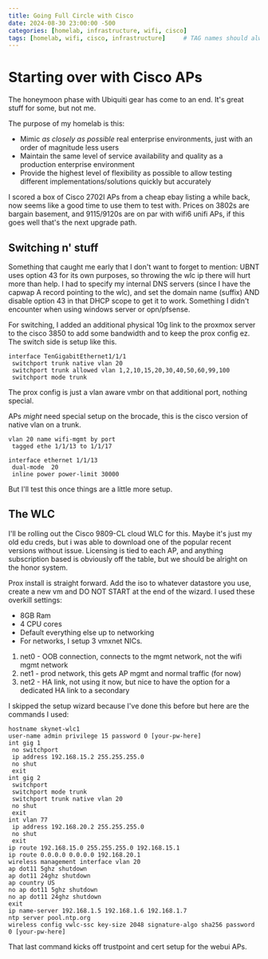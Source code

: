 ```yaml
---
title: Going Full Circle with Cisco
date: 2024-08-30 23:00:00 -500
categories: [homelab, infrastructure, wifi, cisco]
tags: [homelab, wifi, cisco, infrastructure]     # TAG names should always be lowercase
---
```


# Starting over with Cisco APs

The honeymoon phase with Ubiquiti gear has come to an end. It's great stuff for some, but not me. 

The purpose of my homelab is this:

- Mimic *as closely as possible* real enterprise environments, just with an order of magnitude less users
- Maintain the same level of service availability and quality as a production enterprise environment
- Provide the highest level of flexibility as possible to allow testing different implementations/solutions quickly but accurately

I scored a box of Cisco 2702I APs from a cheap ebay listing a while back, now seems like a good time to use them to test with. Prices on 3802s are bargain basement, and 9115/9120s are on par with wifi6 unifi APs, if this goes well that's the next upgrade path.

## Switching n' stuff

Something that caught me early that I don't want to forget to mention: UBNT uses option 43 for its own purposes, so throwing the wlc ip there will hurt more than help. I had to specify my internal DNS servers (since I have the capwap A record pointing to the wlc), and set the domain name (suffix) AND disable option 43 in that DHCP scope to get it to work. Something I didn't encounter when using windows server or opn/pfsense.

For switching, I added an additional physical 10g link to the proxmox server to the cisco 3850 to add some bandwidth and to keep the prox config ez. The switch side is setup like this.

```ssh
interface TenGigabitEthernet1/1/1
 switchport trunk native vlan 20
 switchport trunk allowed vlan 1,2,10,15,20,30,40,50,60,99,100
 switchport mode trunk
```

The prox config is just a vlan aware vmbr on that additional port, nothing special.

APs *might* need special setup on the brocade, this is the cisco version of native vlan on a trunk.

```ssh
vlan 20 name wifi-mgmt by port
 tagged ethe 1/1/13 to 1/1/17

interface ethernet 1/1/13
 dual-mode  20
 inline power power-limit 30000
```

But I'll test this once things are a little more setup.

## The WLC

I'll be rolling out the Cisco 9809-CL cloud WLC for this. Maybe it's just my old edu creds, but i was able to download one of the popular recent versions without issue. Licensing is tied to each AP, and anything subscription based is obviously off the table, but we should be alright on the honor system.

Prox install is straight forward. Add the iso to whatever datastore you use, create a new vm and DO NOT START at the end of the wizard. I used these overkill settings:

- 8GB Ram
- 4 CPU cores
- Default everything else up to networking
- For networks, I setup 3 vmxnet NICs. 
1. net0 - OOB connection, connects to the mgmt network, not the wifi mgmt network
2. net1 - prod network, this gets AP mgmt and normal traffic (for now)
3. net2 - HA link, not using it now, but nice to have the option for a dedicated HA link to a secondary

I skipped the setup wizard because I've done this before but here are the commands I used:

```ssh
hostname skynet-wlc1
user-name admin privilege 15 password 0 [your-pw-here]
int gig 1
 no switchport
 ip address 192.168.15.2 255.255.255.0
 no shut
 exit
int gig 2
 switchport
 switchport mode trunk
 switchport trunk native vlan 20
 no shut
 exit
int vlan 77
 ip address 192.168.20.2 255.255.255.0
 no shut
 exit
ip route 192.168.15.0 255.255.255.0 192.168.15.1
ip route 0.0.0.0 0.0.0.0 192.168.20.1
wireless management interface vlan 20
ap dot11 5ghz shutdown 
ap dot11 24ghz shutdown 
ap country US
no ap dot11 5ghz shutdown
no ap dot11 24ghz shutdown
exit
ip name-server 192.168.1.5 192.168.1.6 192.168.1.7
ntp server pool.ntp.org
wireless config vwlc-ssc key-size 2048 signature-algo sha256 password 0 [your-pw-here]
```

That last command kicks off trustpoint and cert setup for the webui APs. 